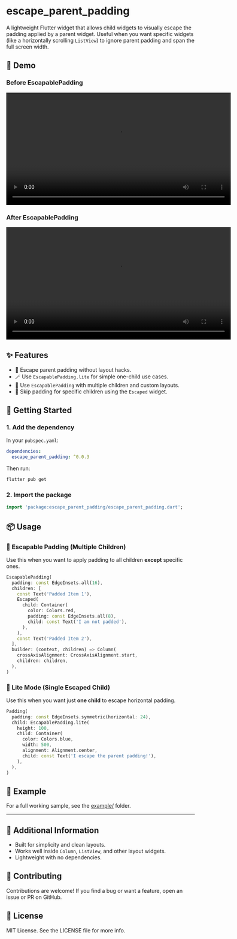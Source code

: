 # escape_parent_padding

A lightweight Flutter widget that allows child widgets to visually escape the padding applied by a parent widget. Useful when you want specific widgets (like a horizontally scrolling `ListView`) to ignore parent padding and span the full screen width.

## 🎥 Demo

### Before EscapablePadding

<video width="600" controls>
  <source src="example/screenshots/escapable_padding_before.webm" type="video/webm">
  Your browser does not support the video tag.
</video>

### After EscapablePadding

<video width="600" controls>
  <source src="example/screenshots/escapable_padding_after.webm" type="video/webm">
  Your browser does not support the video tag.
</video>

## ✨ Features

- 🧩 Escape parent padding without layout hacks.
- 🪄 Use `EscapablePadding.lite` for simple one-child use cases.
- 🎯 Use `EscapablePadding` with multiple children and custom layouts.
- 🧱 Skip padding for specific children using the `Escaped` widget.

## 🚀 Getting Started

### 1. Add the dependency

In your `pubspec.yaml`:

```yaml
dependencies:
  escape_parent_padding: ^0.0.3
```

Then run:

```bash
flutter pub get
```

### 2. Import the package

```dart
import 'package:escape_parent_padding/escape_parent_padding.dart';
```

## 📦 Usage

### 🔹 Escapable Padding (Multiple Children)

Use this when you want to apply padding to all children **except** specific ones.

```dart
EscapablePadding(
  padding: const EdgeInsets.all(16),
  children: [
    const Text('Padded Item 1'),
    Escaped(
      child: Container(
        color: Colors.red,
        padding: const EdgeInsets.all(8),
        child: const Text('I am not padded'),
      ),
    ),
    const Text('Padded Item 2'),
  ],
  builder: (context, children) => Column(
    crossAxisAlignment: CrossAxisAlignment.start,
    children: children,
  ),
)
```

### 🔸 Lite Mode (Single Escaped Child)

Use this when you want just **one child** to escape horizontal padding.

```dart
Padding(
  padding: const EdgeInsets.symmetric(horizontal: 24),
  child: EscapablePadding.lite(
    height: 100,
    child: Container(
      color: Colors.blue,
      width: 500,
      alignment: Alignment.center,
      child: const Text('I escape the parent padding!'),
    ),
  ),
)
```

## 📁 Example

For a full working sample, see the [example/](example/) folder.

---

## 📌 Additional Information

- Built for simplicity and clean layouts.
- Works well inside `Column`, `ListView`, and other layout widgets.
- Lightweight with no dependencies.

## 🤝 Contributing

Contributions are welcome! If you find a bug or want a feature, open an issue or PR on GitHub.

## 📄 License

MIT License. See the LICENSE file for more info.
